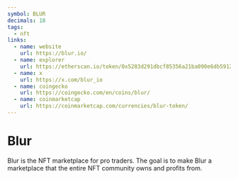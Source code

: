 ```yaml
---
symbol: BLUR
decimals: 18
tags:
  - nft
links:
  - name: website
    url: https://blur.io/
  - name: explorer
    url: https://etherscan.io/token/0x5283d291dbcf85356a21ba090e6db59121208b44
  - name: x
    url: https://x.com/blur_io
  - name: coingecko
    url: https://coingecko.com/en/coins/blur/
  - name: coinmarketcap
    url: https://coinmarketcap.com/currencies/blur-token/
---
```


# Blur

Blur is the NFT marketplace for pro traders. The goal is to make Blur a marketplace that the entire NFT community owns and profits from.
